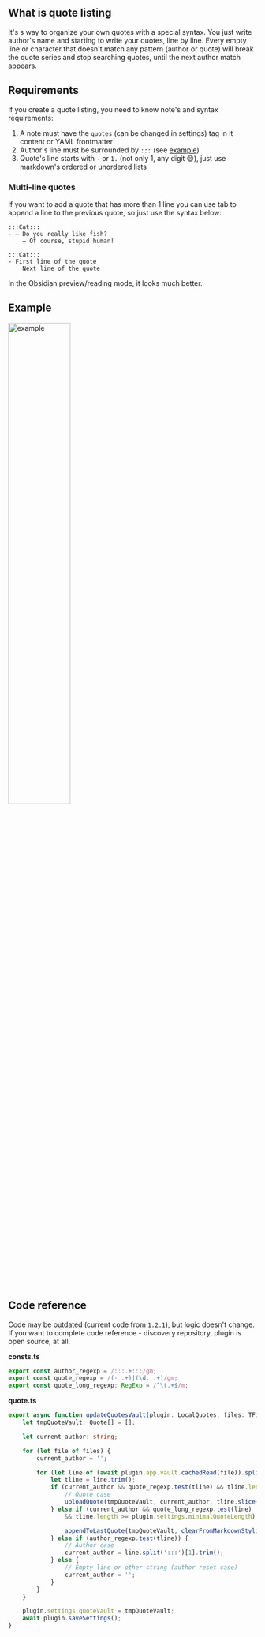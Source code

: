 ## What is quote listing
It's s way to organize your own quotes with a special syntax. You just write author's name and starting to write your quotes, line by line. Every empty line or character that doesn't match any pattern (author or quote) will break the quote series and stop searching quotes, until the next author match appears.

## Requirements
If you create a quote listing, you need to know note's and syntax requirements:
1. A note must have the `quotes` (can be changed in settings) tag in it content or YAML frontmatter
2. Author's line must be surrounded by `:::` (see [example](#Example))
3. Quote's line starts with `-` or `1.` (not only 1, any digit 😄), just use markdown's ordered or unordered lists

### Multi-line quotes
If you want to add a quote that has more than 1 line you can use tab to append a line to the previous quote, so just use the syntax below:
```
:::Cat:::
- — Do you really like fish?
	— Of course, stupid human!
```

```
:::Cat:::
- First line of the quote
	Next line of the quote
```

In the Obsidian preview/reading mode, it looks much better.

## Example
<img src="https://i.imgur.com/WPx7xZv.png" alt="example" width="50%"/> 

## Code reference
Code may be outdated (current code from `1.2.1`), but logic doesn't change. If you want to complete code reference - discovery repository, plugin is open source, at all.

**consts.ts**
```typescript
export const author_regexp = /:::.+:::/gm;
export const quote_regexp = /(- .+)|(\d. .+)/gm;
export const quote_long_regexp: RegExp = /^\t.+$/m;
```

**quote.ts**
```typescript
export async function updateQuotesVault(plugin: LocalQuotes, files: TFile[]): Promise<void> {
    let tmpQuoteVault: Quote[] = [];

    let current_author: string;

    for (let file of files) {
        current_author = '';

        for (let line of (await plugin.app.vault.cachedRead(file)).split('\n')) {
            let tline = line.trim();
            if (current_author && quote_regexp.test(tline) && tline.length >= plugin.settings.minimalQuoteLength) {
                // Quote case
                uploadQuote(tmpQuoteVault, current_author, tline.slice(line.indexOf(' ')));
            } else if (current_author && quote_long_regexp.test(line)
                && tline.length >= plugin.settings.minimalQuoteLength) {

                appendToLastQuote(tmpQuoteVault, clearFromMarkdownStyling(current_author), tline);
            } else if (author_regexp.test(tline)) {
                // Author case
                current_author = line.split(':::')[1].trim();
            } else {
                // Empty line or other string (author reset case)
                current_author = '';
            }
        }
    }

	plugin.settings.quoteVault = tmpQuoteVault;
	await plugin.saveSettings();
}
```
